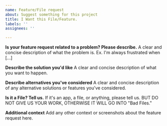 ```yaml
---
name: Feature/File request
about: Suggest something for this project
title: I Want this File/Feature.
labels: ''
assignees: ''

---
```


**Is your feature request related to a problem? Please describe.**
A clear and concise description of what the problem is. Ex. I'm always frustrated when [...]

**Describe the solution you'd like**
A clear and concise description of what you want to happen.

**Describe alternatives you've considered**
A clear and concise description of any alternative solutions or features you've considered.

**Is it a File? Tell us.**
If it's an app, a file, or anything, please tell us. BUT DO NOT GIVE US YOUR WORK, OTHERWISE IT WILL GO INTO "Bad Files."

**Additional context**
Add any other context or screenshots about the feature request here.
